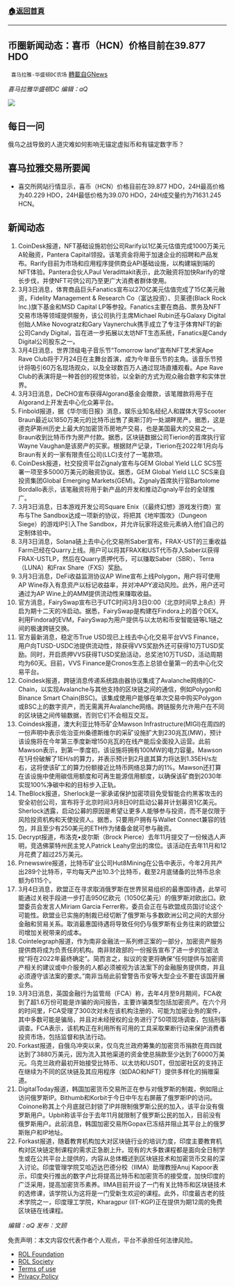 ###  [:house:返回首頁](https://github.com/ourhimalayas/txt)
---


## 币圈新闻动态：喜币（HCN）价格目前在39.877 HDO
` 喜马拉雅-华盛顿DC农场` [轉載自GNews](https://gnews.org/zh-hans/2102692/)

*喜马拉雅华盛顿DC 编辑：aQ*

![](http://himalayawashingtondc.org/wp-content/uploads/2021/07/ScreenShot-2021-07-31-at-16.20.22@2x.png)



## 每日一问





俄乌之战导致的人道灾难如何影响无锚定虚拟币和有锚定数字币？





## 喜马拉雅交易所要闻





- 喜交所网站行情显示，喜币（HCN）价格目前在39.877 HDO，24H最高价格为40.229 HDO，24H最低价格为39.070 HDO，24H成交量约为71631.245 HCN。






## 新闻动态





1. CoinDesk报道，NFT基础设施初创公司Rarify以1亿美元估值完成1000万美元A轮融资，Pantera Capital领投。该笔资金将用于加速企业的招聘和产品发布。Rarify目前为市场和应用程序提供商业API基础设施，以构建端到端的NFT体验。Pantera合伙人Paul Veradittakit表示，此次融资将加快Rarify的增长步伐，并使NFT可供公司乃至更广大消费者群体使用。
2. 3月3日消息，体育商品巨头Fanatics宣布以270亿美元估值完成了15亿美元融资，Fidelity Management & Research Co（富达投资）、贝莱德(Black Rock Inc.)旗下基金和MSD Capital LP等参投。Fanatics主要在商品、票务及NFT交易市场等领域提供服务，该公司执行主席Michael Rubin还与Galaxy Digital创始人Mike Novogratz和Gary Vaynerchuk携手成立了专注于体育NFT的新公司Candy Digital，旨在进一步拓展以太坊NFT生态系统，Fanatics是Candy Digital公司股东之一。
3. 3月4日消息，世界顶级电子音乐节“Tomorrow land”宣布NFT艺术家Ape Rave Club将于7月24日在主舞台首演，成为今年音乐节的主角。该音乐节预计将吸引60万名现场观众，以及全球数百万人通过现场直播观看。Ape Rave Club的表演将是一种首创的视觉体验，以全新的方式为观众融合数字和实体世界。
4. 3月3日消息，DeCHO宣布获得Algorand基金会赠款，该笔赠款将用于在Algorand上开发去中心化众筹平台。
5. Finbold报道，据《华尔街日报》消息，娱乐业知名经纪人和媒体大亨Scooter Braun最近以1850万美元的比特币出售了奥斯汀的一处湖畔房产。据悉，这是德克萨斯州历史上最大的加密货币房地产交易，也是美国最大的交易之一。Braun收到比特币作为房产付款。据悉，区块链数据公司Tierion的首席执行官Wayne Vaughan是该房产的买家。根据财产记录，Tierion在2022年1月向与Braun有关的一家有限责任公司(LLC)支付了一笔款项。
6. CoinDesk报道，社交投资平台Zignaly宣布与GEM Global Yield LLC SCS签署一项至多5000万美元的融资协议。据悉，GEM Global Yield LLC SCS来自投资集团Global Emerging Markets(GEM)。Zignaly首席执行官Bartolome Bordallo表示，该笔融资将用于新产品的开发和推动Zignaly平台的全球推广。
7. 3月3日消息，日本游戏开发公司Square Enix（《最终幻想》游戏发行商）宣布与The Sandbox达成一项新的协议，将把其《地牢围攻》（Dungeon Siege）的游戏IP引入The Sandbox，并允许玩家将这些元素纳入他们自己的定制体验中。
8. 3月3日消息，Solana链上去中心化交易所Saber宣布，FRAX-UST的三重收益Farm已经在Quarry上线。用户可以将其FRAX和UST代币存入Saber以获得FRAX-USTLP，然后在Quarry质押代币，可以赚取Saber（SBR）、Terra（LUNA）和Frax Share（FXS）奖励。
9. 3月3日消息，DeFi收益监测协议AP Wine宣布上线Polygon，用户将可使用AP Wine存入有息资产以标记收益率，并对冲APY波动风险。此外，用户还可通过为AP Wine上的AMM提供流动性来赚取收益。
10. 官方消息，FairySwap宣布已于UTC时间3月3日0:00（北京时间早上8点）开启为期十二天的冷启动。据悉，FairySwap是构建在Findora上的首个DEX。利用Findora的EVM，FairySwap为用户提供与以太坊和币安智能链等L1链之间的极速跨链交换。
11. 官方最新消息，稳定币True USD现已上线去中心化交易平台VVS Finance，用户向TUSD-USDC池提供流动性，除获得VVS奖励外还可获得10万TUSD奖励。同时，开启质押VVS获得TUSD奖励活动，总奖池10万TUSD，活动周期均为60天。目前，VVS Finance是Cronos生态上总锁仓量第一的去中心化交易平台。
12. Coindesk报道，跨链消息传递系统路由器协议集成了Avalanche网络的C-Chain，以实现Avalanche与其他支持的区块链之间的通信，例如Polygon和Binance Smart Chain(BSC)。该集成使用户能够在单次交易中购买Polygon或BSC上的数字资产，而无需离开Avalanche网络。跨链服务允许用户在不同的区块链之间传输数据，否则它们不会相互交互。
13. Coindesk报道，澳大利亚比特币矿企Mawson Infrastructure(MIGI)在周四的一份声明中表示佐治亚州桑德斯维尔的采矿设施扩大到230兆瓦(MW)，预计该设施将在今年第三季度新增150兆瓦的在线产能后全面投入运营。此前Mawson表示，到第一季度初，该设施将拥有100MW的电力容量。Mawson在1月份破解了1EH/s的算力，并表示预计到2月底其算力将达到1.35EH/s左右，这将使该矿工的算力份额接近比特币网络总算力的1%。Mawson还打算在该设施中使用碳信用额度和可再生能源信用额度，以确保该矿商到2030年实现100%净碳中和的目标步入正轨。
14. TheBlock报道，Sherlock是一家承诺保护加密项目免受智能合约黑客攻击的安全初创公司，宣布将于北京时间3月8日0时启动公募并计划募资1亿美元。Sherlock透露，启动公募的原因是希望让更多人能够参与投资，而不是仅限于风险投资机构和天使投资人。据悉，只要用户拥有与Wallet Connect兼容的钱包，并且至少有250美元的ETH作为储备金就可参与融资。
15. Decrypt报道，布洛克•皮尔斯（Brock Pierce）去年11月提交了一份候选人声明，竞选佛蒙特州民主党人Patrick Leahy空出的席位。该活动在去年11月和12月花费了超过25万美元。
16. Prnewswire报道，比特币矿业公司Hut8Mining在公告中表示，今年2月共产出289个比特币，平均每天产出10.3个比特币，截至2月底储备的比特币总余额为6115个。
17. 3月4日消息，欧盟正在寻求取消俄罗斯在世界贸易组织的最惠国待遇，此举可能通过关税手段进一步打击950亿欧元（1050亿美元）的俄罗斯对欧出口。欧盟委员会发言人Miriam Garcia Ferrer称，委员会正在与欧盟成员国讨论这个可能性。欧盟业已实施的制裁已经切断了俄罗斯与多数欧洲公司之间的大部分金融和贸易关系。取消最惠国待遇将导致任何仍与俄罗斯有业务往来的欧盟公司增加关税带来的成本。
18. Cointelegraph报道，作为南非金融法一系列修正案的一部分，加密资产服务提供商将成为负责任的机构。南非财政部的一份报告宣布了进一步的加密法规“将在2022年最终确定”。简而言之，拟议的变更将确保“任何提供与加密资产相关的建议或中介服务的人都必须被视为该法案下的金融服务提供商，并且必须遵守该法案的要求。”南非当局此前曾警告币安等大型企业不要在该国开展业务。
19. 3月3日消息，英国金融行为监管局（FCA）称，去年4月至9月期间，FCA收到了超1.6万份可能是诈骗的询问报告，主要诈骗类型包括加密资产。在六个月的时间里，FCA受理了300次对未在该机构注册的、可能为加密业务的案件，其中多数可能是骗局，并且对未经授权的业务进行了50项现场调查，包括刑事调查。FCA表示，该机构正在利用所有可用的工具采取果断行动来保护消费者投资市场，包括监督和执法行动。
20. Forkast报道，自俄乌冲突以来，仅乌克兰政府筹集的加密货币捐款在周四就达到了3880万美元，因为流入其他渠道的资金使总捐款至少达到了6000万美元。乌克兰政府最初开始接受比特币、以太坊和USDT，但加密社区的支持正在继续为不同的区块链及其应用程序（如DAO和NFT）提供多样化的捐赠渠道。
21. DigitalToday报道，韩国加密货币交易所正在参与对俄罗斯的制裁，例如阻止访问俄罗斯IP。Bithumb和Korbit于今日中午左右屏蔽了俄罗斯IP的访问。Coinone称其上个月底就已封锁了IP并限制俄罗斯公民的加入，该平台没有俄罗斯用户。Upbit称该平台于去年11月就限制了俄罗斯公民的加入，目前没有俄罗斯用户。此前消息，韩国加密交易所Gopax已冻结并阻止其平台上的俄罗斯账户和IP地址。
22. Forkast报道，随着教育机构加大对区块链行业的培训力度，印度主要教育机构对区块链定制课程的需求正急剧上升。现有的大多数课程都是面向全日制学生或在公共平台上提供的，内容从总体概述到区块链技术和加密货币交易的深入讨论。印度管理学院艾哈迈达巴德分校（IIMA）助理教授Anuj Kapoor表示，印度央行推出的数字卢比将提高比特币和加密货币的接受度，加快印度的广泛采用，提高加密货币素养。IIMA目前开设了一门有关比特币和区块链技术的选修课，该学院认为这将是一门受新生欢迎的课程。此外，印度最古老的技术学院之一，印度理工学院，Kharagpur (IIT-KGP)正在提供为期12周的免费区块链在线课程。





*编辑：aQ
发布：文顾*


 
 

免责声明：本文内容仅代表作者个人观点，平台不承担任何法律风险。

- [ROL Foundation](https://rolfoundation.org/)
- [ROL Society](https://rolsociety.org/)
- [Terms of use](https://gnews.org/terms-of-use-3/)
- [Privacy Policy](https://gnews.org/privacy-policy/)
